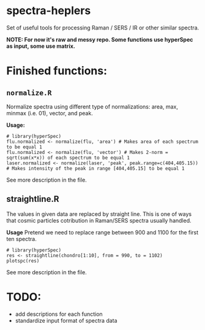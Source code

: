 # spectra-heplers

Set of useful tools for processing Raman / SERS / IR or other similar spectra.

**NOTE: For now it's raw and messy repo. Some functions use hyperSpec as input, some use matrix.**

# Finished functions:
## `normalize.R` 

Normalize spectra using different type of normalizations: area, max, minmax (i.e. 01), vector, and peak.

**Usage:**
```{r}
# library(hyperSpec)
flu.normalized <- normalize(flu, 'area') # Makes area of each spectrum to be equal 1
flu.normalized <- normalize(flu, 'vector') # Makes 2-norm = sqrt(sum(x*x)) of each spectrum to be equal 1
laser.normalized <- normalize(laser, 'peak', peak.range=c(404,405.15)) # Makes intensity of the peak in range [404,405.15] to be equal 1
```
See more description in the file.


## straightline.R

The values in given data are replaced by straight line. 
This is one of ways that cosmic particles cotribution in Raman/SERS spectra usually handled.

**Usage**
Pretend we need to replace range between 900 and 1100 for the first ten spectra.
```{r}
# library(hyperSpec)
res <- straightline(chondro[1:10], from = 990, to = 1102)
plotspc(res)
```
See more description in the file.

# TODO:
- add descriptions for each function
- standardize input format of spectra data
